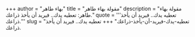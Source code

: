 +++
author = "بهاء طاهر"
title = "مقولة بهاء طاهر"
description = "مقولة بهاء طاهر: تعطيه يدك.. فيريد أن يأخذ ذراعك."
quote = '''تعطيه يدك.. فيريد أن يأخذ ذراعك.'''
slug = "تعطيه-يدك-فيريد-أن-يأخذ-ذراعك"
+++
تعطيه يدك.. فيريد أن يأخذ ذراعك.
